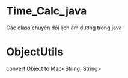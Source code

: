 # Time_Calc_java
Các class chuyển đổi lịch âm dương trong java

# ObjectUtils
convert Object to Map<String, String>
